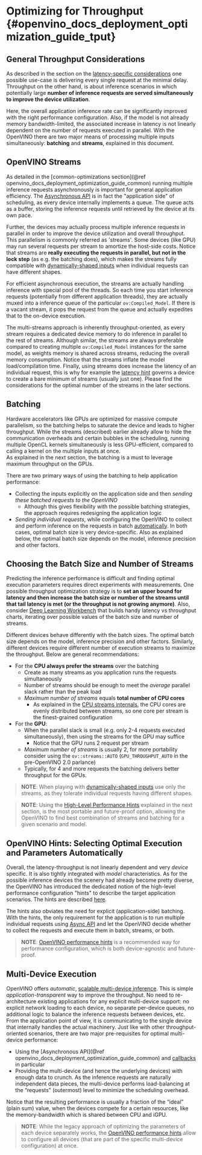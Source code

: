 # Optimizing for Throughput {#openvino_docs_deployment_optimization_guide_tput}

## General Throughput Considerations
As described in the section on the [latency-specific considerations](./dldt_deployment_optimization_latency.md) one possible use-case is delivering every single request at the minimal delay.
Throughput on the other hand, is about inference scenarios in which potentially large **number of inference requests are served simultaneously to improve the device utilization**.

Here, the overall application inference rate can be significantly improved with the right performance configuration.
Also, if the model is not already memory bandwidth-limited, the associated increase in latency is not linearly dependent on the number of requests executed in parallel.
With the OpenVINO there are two major means of processing multiple inputs simultaneously: **batching** and **streams**, explained in this document.

## OpenVINO Streams
As detailed in the [common-optimizations section](@ref openvino_docs_deployment_optimization_guide_common) running multiple inference requests asynchronously is important for general application efficiency.
The [Asynchronous API](./dldt_deployment_optimization_common.md) is in fact the "application side" of scheduling, as every device internally implements a queue. The queue acts as a buffer, storing the inference requests until retrieved by the device at its own pace. 

Further, the devices may actually process multiple inference requests in parallel in order to improve the device utilization and overall throughput. This parallelism is commonly referred as 'streams'. Some devices (like GPU) may run several requests per stream to amortize the host-side costs.
Notice that streams are **really executing the requests in parallel, but not in the lock step** (as e.g. the batching does), which makes the streams fully compatible with [dynamically-shaped inputs](../OV_Runtime_UG/ov_dynamic_shapes.md) when individual requests can have different shapes. 

For efficient asynchronous execution, the streams are actually handling inference with special pool of the threads.
So each time you start inference requests (potentially from different application threads), they are actually muxed into a inference queue of the particular `ov:Compiled_Model`. 
If there is a vacant stream, it pops the request from the queue and actually expedites that to the on-device execution.

The multi-streams approach is inherently throughput-oriented, as every stream requires a dedicated device memory to do inference in parallel to the rest of streams.
Although similar, the streams are always preferable compared to creating multiple `ov:Compiled_Model` instances for the same model, as weights memory is shared across streams, reducing the overall memory consumption.
Notice that the streams inflate the model load/compilation time.
Finally, using streams does increase the latency of an individual request, this is why for example the [latency hint](./dldt_deployment_optimization_hints.md) governs a device to create a bare minimum of streams (usually just one).
Please find the considerations for the optimal number of the streams in the later sections.

## Batching
Hardware accelerators like GPUs are optimized for massive compute parallelism, so the batching helps to saturate the device and leads to higher throughput.
While the streams (described) earlier already allow to hide the communication overheads and certain bubbles in the scheduling, running multiple OpenCL kernels simultaneously is less GPU-efficient, compared to calling a kernel on the multiple inputs at once.   
As explained in the next section, the batching is a must to leverage maximum throughput on the GPUs.

There are two primary ways of using the batching to help application performance:
* Collecting the inputs explicitly on the application side and then _sending these batched requests to the OpenVINO_
   * Although this gives flexibility with the possible batching strategies, the approach requires redesigning the application logic
* _Sending individual requests_, while configuring the OpenVINO to collect and perform inference on the requests in batch [automatically](../OV_Runtime_UG/automatic_batching.md).
In both cases, optimal batch size is very device-specific. Also as explained below, the optimal batch size depends on the model, inference precision and other factors.

## Choosing the Batch Size and Number of Streams
Predicting the inference performance is difficult and finding optimal execution parameters requires direct experiments with measurements.
One possible throughput optimization strategy is to **set an upper bound for latency and then increase the batch size or number of the streams until that tail latency is met (or the throughput is not growing anymore)**.
Also, consider [Deep Learning Workbench](https://docs.openvino.ai/latest/workbench_docs_Workbench_DG_Introduction.html) that builds handy latency vs throughput charts, iterating over possible values of the batch size and number of streams.

Different devices behave differently with the batch sizes. The optimal batch size depends on the model, inference precision and other factors. Similarly, different devices require different number of execution streams to maximize the throughput.
Below are general recommendations: 
* For the **CPU always prefer the streams** over the batching
   * Create as many streams as you application runs the requests simultaneously
   * Number of streams should be enough to meet the _average_ parallel slack rather than the peak load
   * _Maximum number of streams_ equals **total number of CPU cores**
      * As explained in the [CPU streams internals](./dldt_deployment_optimization_internals.md), the CPU cores are evenly distributed between streams, so one core per stream is the finest-grained configuration
* For the **GPU**:
   * When the parallel slack is small (e.g. only 2-4 requests executed simultaneously), then using the streams for the GPU may suffice
      * Notice that the GPU runs 2 request per stream
   * _Maximum number of streams_ is usually 2, for more portability consider using the `ov::streams::AUTO` (`GPU_THROUGHPUT_AUTO` in the pre-OpenVINO 2.0 parlance)
   * Typically, for 4 and more requests the batching delivers better throughput for the GPUs. 

> **NOTE**: When playing with [dynamically-shaped inputs](../OV_Runtime_UG/ov_dynamic_shapes.md) use only the streams, as they tolerate individual requests having different shapes. 

> **NOTE**: Using the [High-Level Performance Hints](../OV_Runtime_UG/performance_hints.md) explained in the next section, is the most portable and future-proof option, allowing the OpenVINO to find best combination of streams and batching for a given scenario and model. 

## OpenVINO Hints: Selecting Optimal Execution and Parameters **Automatically**
Overall, the latency-throughput is not linearly dependent and very _device_ specific. It is also tightly integrated with _model_ characteristics.
As for the possible inference devices the scenery had already become pretty diverse, the OpenVINO has introduced the dedicated notion of the high-level performance configuration "hints" to describe the target application scenarios.
The hints are described [here](./dldt_deployment_optimization_hints.md). 

The hints also obviates the need for explicit (application-side) batching. With the hints, the only requirement for the application is to run multiple individual requests using [Async API](./dldt_deployment_optimization_common.md) and let the OpenVINO decide whether to collect the requests and execute them in batch, streams, or both.

> **NOTE**: [OpenVINO performance hints](./dldt_deployment_optimization_hints.md) is a recommended way for performance configuration, which is both device-agnostic and future-proof. 

## Multi-Device Execution
OpenVINO offers _automatic_, [scalable multi-device inference](../OV_Runtime_UG/multi_device.md). This is simple _application-transparent_ way to improve the throughput. No need to re-architecture existing applications for any explicit multi-device support: no explicit network loading to each device, no separate per-device queues, no additional logic to balance the inference requests between devices, etc. From the application point of view, it is communicating to the single device that internally handles the actual machinery.
Just like with other throughput-oriented scenarios, there are two major pre-requisites for optimal multi-device performance:
*	Using the [Asynchronous API](@ref openvino_docs_deployment_optimization_guide_common) and [callbacks](../OV_Runtime_UG/ov_infer_request.md) in particular
*	Providing the multi-device (and hence the underlying devices) with enough data to crunch. As the inference requests are naturally independent data pieces, the multi-device performs load-balancing at the “requests” (outermost) level to minimize the scheduling overhead.

Notice that the resulting performance is usually a fraction of the “ideal” (plain sum) value, when the devices compete for a certain resources, like the memory-bandwidth which is shared between CPU and iGPU.
> **NOTE**: While the legacy approach of optimizing the parameters of each device separately works, the [OpenVINO performance hints](./dldt_deployment_optimization_hints.md) allow to configure all devices (that are part of the specific multi-device configuration) at once.
